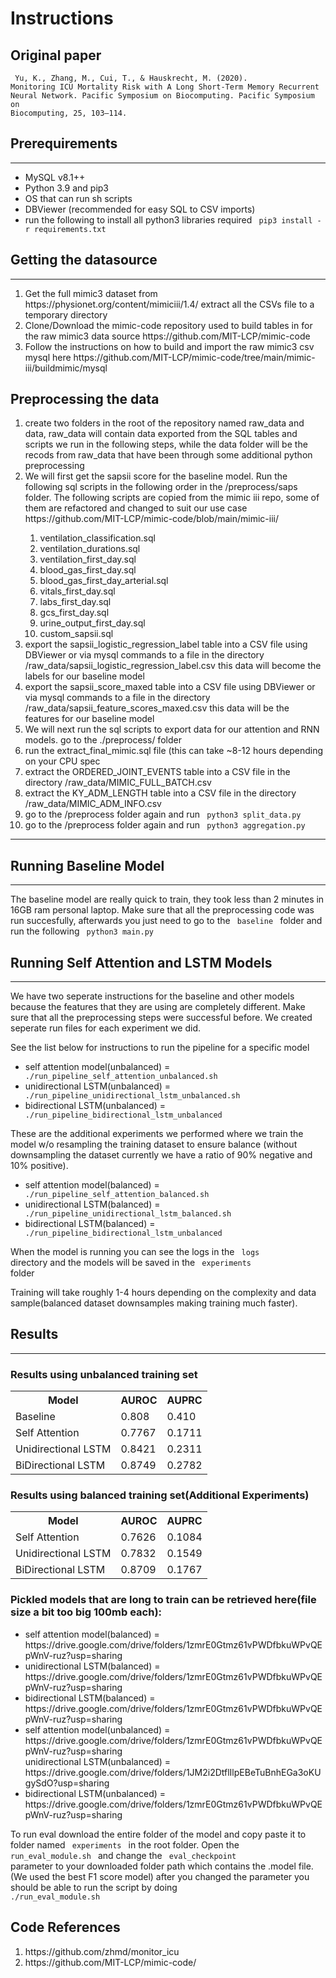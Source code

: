 <h1> Instructions </h1>

<h2> Original paper </h2>

<code> Yu, K., Zhang, M., Cui, T., & Hauskrecht, M. (2020). Monitoring ICU Mortality Risk with A Long Short-Term Memory Recurrent Neural Network. Pacific Symposium on Biocomputing. Pacific Symposium on Biocomputing, 25, 103–114. </code>


<h2> Prerequirements </h2>
<hr>
<ul>
    <li> MySQL v8.1++ </li>
    <li> Python 3.9 and pip3 </li>
    <li> OS that can run sh scripts</li>
    <li> DBViewer (recommended for easy SQL to CSV imports) </li>
    <li> run the following to install all python3 libraries required <code> pip3 install -r requirements.txt </code>
</ul>


<h2> Getting the datasource </h2>
<hr>
<ol>
    <li> Get the full mimic3 dataset from https://physionet.org/content/mimiciii/1.4/ extract all the CSVs file to a temporary directory</li>
    <li> Clone/Download the mimic-code repository used to build tables in for the raw mimic3 data source https://github.com/MIT-LCP/mimic-code </li>
    <li> Follow the instructions on how to build and import the raw mimic3 csv mysql here https://github.com/MIT-LCP/mimic-code/tree/main/mimic-iii/buildmimic/mysql</li>
</ol>


<h2> Preprocessing the data </h2>
<ol>
    <li> create two folders in the root of the repository named raw_data and data, raw_data will contain data exported from the SQL tables and scripts we run in the following steps, while the data folder will be the recods from raw_data that have been through some additional python preprocessing</li>
    <li> We will first get the sapsii score for the baseline model. Run the following sql scripts in the following order in the /preprocess/saps folder. The following scripts are copied from the mimic iii repo, some of them are refactored and changed to suit our use case https://github.com/MIT-LCP/mimic-code/blob/main/mimic-iii/</li>
    <ol>
        <li> ventilation_classification.sql </li>
        <li> ventilation_durations.sql </li>
        <li> ventilation_first_day.sql </li>
        <li> blood_gas_first_day.sql </li>
        <li> blood_gas_first_day_arterial.sql </li>
        <li> vitals_first_day.sql </li>
        <li> labs_first_day.sql </li>
        <li> gcs_first_day.sql </li>
        <li> urine_output_first_day.sql </li>
        <li> custom_sapsii.sql </li>
    </ol>
    <li> export the sapsii_logistic_regression_label table into a CSV file using DBViewer or via mysql commands to a file in the directory /raw_data/sapsii_logistic_regression_label.csv this data will become the labels for our baseline model</li>
    <li> export the sapsii_score_maxed table into a CSV file using DBViewer or via mysql commands to a file in the directory /raw_data/sapsii_feature_scores_maxed.csv this data will be the features for our baseline model </li>
    <li> We will next run the sql scripts to export data for our attention and RNN models. go to the ./preprocess/ folder </li>
    <li> run the extract_final_mimic.sql file (this can take ~8-12 hours depending on your CPU spec</li>
    <li> extract the ORDERED_JOINT_EVENTS table into a CSV file in the directory /raw_data/MIMIC_FULL_BATCH.csv</li>
    <li> extract the KY_ADM_LENGTH table into a CSV file in the directory /raw_data/MIMIC_ADM_INFO.csv </li>
    <li> go to the /preprocess folder again and run <code> python3 split_data.py </code> </li>
    <li> go to the /preprocess folder again and run <code> python3 aggregation.py </code> </li>
</ol>

<hr>


<h2> Running Baseline Model </h2>
<hr>
The baseline model are really quick to train, they took less than 2 minutes in 16GB ram personal laptop.
Make sure that all the preprocessing code was run succesfully, afterwards you just need to go to the <code> baseline </code> folder and run the following <code> python3 main.py </code>



<h2> Running Self Attention and LSTM Models </h2>
<hr>
We have two seperate instructions for the baseline and other models because the features that they are using are completely different. Make sure that all the preprocessing steps were successful before. We created seperate run files for each experiment we did.

See the list below for instructions to run the pipeline for a specific model


<ul>
<li>
self attention model(unbalanced) = <code> ./run_pipeline_self_attention_unbalanced.sh </code>
</li>
<li>
unidirectional LSTM(unbalanced) = <code> ./run_pipeline_unidirectional_lstm_unbalanced.sh </code>
</li>
<li>
bidirectional LSTM(unbalanced) = <code> ./run_pipeline_bidirectional_lstm_unbalanced </code>
</li>
</ul>


These are the additional experiments we performed where we train the model w/o resampling the training dataset to ensure balance (without downsampling the dataset currently we have a ratio of 90% negative and 10% positive).

<ul>
<li>
self attention model(balanced) =  <code> ./run_pipeline_self_attention_balanced.sh </code>
</li>
<li>
unidirectional LSTM(balanced) = <code> ./run_pipeline_unidirectional_lstm_balanced.sh </code>
</li>
<li>
bidirectional LSTM(balanced) = <code> ./run_pipeline_bidirectional_lstm_unbalanced </code>
</li>
</ul>

When the model is running you can see the logs in the <code> logs </code> directory and the models will be saved in the <code> experiments </code> folder

Training will take roughly 1-4 hours depending on the complexity and data sample(balanced dataset downsamples making training much faster).


<h2> Results </h2>
<hr>


<h3> Results using unbalanced training set </h3>
<table>
    <tr>
        <th> Model </th>
        <th> AUROC </th>    
        <th> AUPRC </th>
    </tr>
    <tr>
        <td> Baseline </td>
        <td> 0.808 </td>
        <td> 0.410 </td>
    </tr>
    <tr>
        <td> Self Attention </td>
        <td> 0.7767 </td>
        <td> 0.1711 </td>
    </tr>
    <tr>
        <td> Unidirectional LSTM </td>
        <td> 0.8421 </td>
        <td> 0.2311 </td>
    </tr>
    <tr>
        <td> BiDirectional LSTM </td>
        <td> 0.8749 </td>
        <td> 0.2782 </td>
    </tr>
</table>


<h3> Results using balanced training set(Additional Experiments) </h3>
<table>
    <tr>
        <th> Model </th>
        <th> AUROC </th>    
        <th> AUPRC </th>
    </tr>
    <tr>
        <td> Self Attention </td>
        <td> 0.7626 </td>
        <td> 0.1084 </td>
    </tr>
    <tr>
        <td> Unidirectional LSTM </td>
        <td> 0.7832 </td>
        <td> 0.1549 </td>
    </tr>
    <tr>
        <td> BiDirectional LSTM </td>
        <td> 0.8709 </td>
        <td> 0.1767 </td>
    </tr>
</table>

<h3> Pickled models that are long to train can be retrieved here(file size a bit too big 100mb each): </h3>

<ul>
<li>
self attention model(balanced) = https://drive.google.com/drive/folders/1zmrE0Gtmz61vPWDfbkuWPvQEpWnV-ruz?usp=sharing
</li>
<li>
unidirectional LSTM(balanced) = https://drive.google.com/drive/folders/1zmrE0Gtmz61vPWDfbkuWPvQEpWnV-ruz?usp=sharing
</li>
<li>
bidirectional LSTM(balanced) = https://drive.google.com/drive/folders/1zmrE0Gtmz61vPWDfbkuWPvQEpWnV-ruz?usp=sharing
</li>
<li>
self attention model(unbalanced) = https://drive.google.com/drive/folders/1zmrE0Gtmz61vPWDfbkuWPvQEpWnV-ruz?usp=sharing
</li>
unidirectional LSTM(unbalanced) = https://drive.google.com/drive/folders/1JM2i2DtflIlpEBeTuBnhEGa3oKUgySdO?usp=sharing
<li>
bidirectional LSTM(unbalanced) = https://drive.google.com/drive/folders/1zmrE0Gtmz61vPWDfbkuWPvQEpWnV-ruz?usp=sharing 
</li>
</ul>

To run eval download the entire folder of the model and copy paste it to folder named <code> experiments </code> in the root folder. Open the <code> run_eval_module.sh </code> and change the <code> eval_checkpoint </code> parameter to your downloaded folder path which contains the .model file. (We used the best F1 score model) after you changed the parameter you should be able to run the script by doing <code> ./run_eval_module.sh </code>


<h2> Code References </h2>

<ol>
    <li> https://github.com/zhmd/monitor_icu </li>
    <li> https://github.com/MIT-LCP/mimic-code/ </li>
</ol>